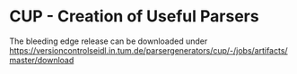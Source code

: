 # CUP - Creation of Useful Parsers

The bleeding edge release can be downloaded under https://versioncontrolseidl.in.tum.de/parsergenerators/cup/-/jobs/artifacts/master/download